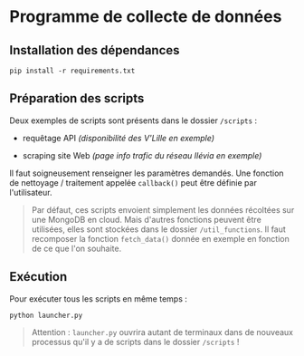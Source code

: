 # Programme de collecte de données

 
## Installation des dépendances

    pip install -r requirements.txt

## Préparation des scripts

Deux exemples de scripts sont présents dans le dossier `/scripts` :

- requêtage API _(disponibilité des V'Lille en exemple)_

- scraping site Web _(page info trafic du réseau Ilévia en exemple)_

Il faut soigneusement renseigner les paramètres demandés. 
Une fonction de nettoyage / traitement appelée `callback()` peut être définie par l'utilisateur.

> Par défaut, ces scripts envoient simplement les données récoltées sur une MongoDB en cloud. Mais d'autres fonctions peuvent être utilisées, elles sont stockées dans le dossier `/util_functions`. Il faut recomposer la fonction `fetch_data()` donnée en exemple en fonction de ce que l'on souhaite.

## Exécution

Pour exécuter tous les scripts en même temps :

    python launcher.py

> Attention : `launcher.py` ouvrira autant de terminaux dans de nouveaux processus qu'il y a de scripts dans le dossier `/scripts` !